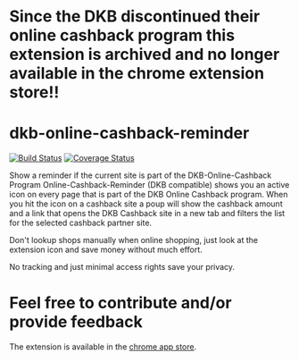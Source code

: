 # Since the DKB discontinued their online cashback program this extension is archived and no longer available in the chrome extension store!!

# dkb-online-cashback-reminder

[![Build Status](https://travis-ci.org/kevin0x90/dkb-online-cashback-reminder.svg?branch=master)](https://travis-ci.org/kevin0x90/dkb-online-cashback-reminder)
[![Coverage Status](https://coveralls.io/repos/github/kevin0x90/dkb-online-cashback-reminder/badge.svg?branch=master)](https://coveralls.io/github/kevin0x90/dkb-online-cashback-reminder?branch=master)

Show a reminder if the current site is part of the DKB-Online-Cashback Program
Online-Cashback-Reminder (DKB compatible) shows you an active icon on every page that is part of the DKB Online Cashback program. When you hit the icon on a cashback site a poup will show the cashback amount and a link that opens the DKB Cashback site in a new tab and filters the list for the selected cashback partner site.

Don't lookup shops manually when online shopping, just look at the extension icon and save money without much effort.

No tracking and just minimal access rights save your privacy.

# Feel free to contribute and/or provide feedback

The extension is available in the [chrome app store](https://chrome.google.com/webstore/detail/online-cashback-reminder/kahbbcgmohmgphpepdpdnloicojmpedc "chrome app store").
